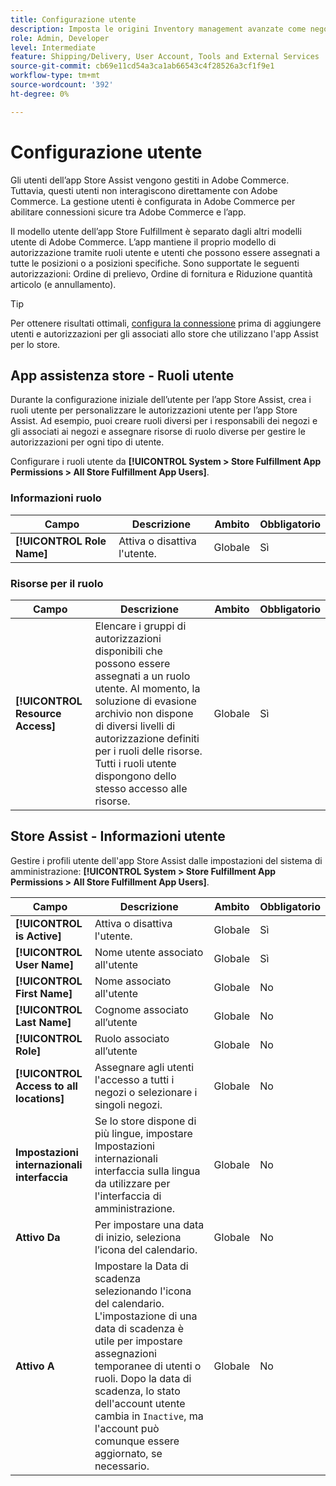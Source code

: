 ```yaml
---
title: Configurazione utente
description: Imposta le origini Inventory management avanzate come negozi per esercenti per supportare la soluzione Store Fulfillment per Adobe Commerce.
role: Admin, Developer
level: Intermediate
feature: Shipping/Delivery, User Account, Tools and External Services
source-git-commit: cb69e11cd54a3ca1ab66543c4f28526a3cf1f9e1
workflow-type: tm+mt
source-wordcount: '392'
ht-degree: 0%

---
```


# Configurazione utente

Gli utenti dell’app Store Assist vengono gestiti in Adobe Commerce. Tuttavia, questi utenti non interagiscono direttamente con Adobe Commerce. La gestione utenti è configurata in Adobe Commerce per abilitare connessioni sicure tra Adobe Commerce e l’app.

Il modello utente dell’app Store Fulfillment è separato dagli altri modelli utente di Adobe Commerce. L’app mantiene il proprio modello di autorizzazione tramite ruoli utente e utenti che possono essere assegnati a tutte le posizioni o a posizioni specifiche. Sono supportate le seguenti autorizzazioni: Ordine di prelievo, Ordine di fornitura e Riduzione quantità articolo (e annullamento).

>[!TIP]
>
>Per ottenere risultati ottimali, [configura la connessione](connect-set-up-service.md) prima di aggiungere utenti e autorizzazioni per gli associati allo store che utilizzano l&#39;app Assist per lo store.

## App assistenza store - Ruoli utente

Durante la configurazione iniziale dell’utente per l’app Store Assist, crea i ruoli utente per personalizzare le autorizzazioni utente per l’app Store Assist. Ad esempio, puoi creare ruoli diversi per i responsabili dei negozi e gli associati ai negozi e assegnare risorse di ruolo diverse per gestire le autorizzazioni per ogni tipo di utente.

Configurare i ruoli utente da **[!UICONTROL System > Store Fulfillment App Permissions > All Store Fulfillment App Users]**.

### Informazioni ruolo

| **Campo** | **Descrizione** | **Ambito** | **Obbligatorio** |
|----------------------------|-------------------------|-----------|--------------|
| **[!UICONTROL Role Name]** | Attiva o disattiva l&#39;utente. | Globale | Sì |

### Risorse per il ruolo

| **Campo** | **Descrizione** | **Ambito** | **Obbligatorio** |
|----------------------------------|--------------------------------------------------------------------------------------------------------------------------------------------------------------------------------------------------------------------------------------------|-----------|--------------|
| **[!UICONTROL Resource Access]** | Elencare i gruppi di autorizzazioni disponibili che possono essere assegnati a un ruolo utente. Al momento, la soluzione di evasione archivio non dispone di diversi livelli di autorizzazione definiti per i ruoli delle risorse. Tutti i ruoli utente dispongono dello stesso accesso alle risorse. | Globale | Sì |

## Store Assist - Informazioni utente

Gestire i profili utente dell&#39;app Store Assist dalle impostazioni del sistema di amministrazione: **[!UICONTROL System > Store Fulfillment App Permissions > All Store Fulfillment App Users]**.

| **Campo** | **Descrizione** | **Ambito** | **Obbligatorio** |
|------------------------------------------|-------------------------------------------------------------------------------------------------------------------------------------------------------------------------------------------------------------------------------------------------------------------------|-----------|--------------|
| **[!UICONTROL is Active]** | Attiva o disattiva l&#39;utente. | Globale | Sì |
| **[!UICONTROL User Name]** | Nome utente associato all&#39;utente | Globale | Sì |
| **[!UICONTROL First Name]** | Nome associato all&#39;utente | Globale | No |
| **[!UICONTROL Last Name]** | Cognome associato all’utente | Globale | No |
| **[!UICONTROL Role]** | Ruolo associato all’utente | Globale | No |
| **[!UICONTROL Access to all locations]** | Assegnare agli utenti l&#39;accesso a tutti i negozi o selezionare i singoli negozi. | Globale | No |
| **Impostazioni internazionali interfaccia** | Se lo store dispone di più lingue, impostare Impostazioni internazionali interfaccia sulla lingua da utilizzare per l&#39;interfaccia di amministrazione. | Globale | No |
| **Attivo Da** | Per impostare una data di inizio, seleziona l’icona del calendario. | Globale | No |
| **Attivo A** | Impostare la Data di scadenza selezionando l&#39;icona del calendario. L&#39;impostazione di una data di scadenza è utile per impostare assegnazioni temporanee di utenti o ruoli. Dopo la data di scadenza, lo stato dell&#39;account utente cambia in `Inactive`, ma l&#39;account può comunque essere aggiornato, se necessario. | Globale | No |
